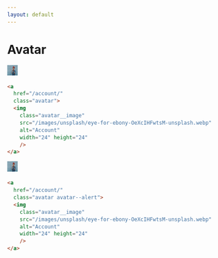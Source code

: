 ```yaml
---
layout: default
---
```


<h1>Avatar</h1>


<div class="components-preview">

  <a
    href="/account/"
    class="avatar">
    <img
      class="avatar__image"
      src="/images/unsplash/eye-for-ebony-OeXcIHFwtsM-unsplash.webp"
      alt="Profile"
      width="24" height="24"
      />
  </a>

</div>

<div class="components-code" markdown="1">

```html
<a
  href="/account/"
  class="avatar">
  <img
    class="avatar__image"
    src="/images/unsplash/eye-for-ebony-OeXcIHFwtsM-unsplash.webp"
    alt="Account"
    width="24" height="24"
    />
</a>
```

</div>


<div class="components-preview">

  <a
    href="/account/"
    class="avatar avatar--alert">
    <img
      class="avatar__image"
      src="/images/unsplash/eye-for-ebony-OeXcIHFwtsM-unsplash.webp"
      alt="Account"
      width="24" height="24"
      />
  </a>

</div>

<div class="components-code" markdown="1">

```html
<a
  href="/account/"
  class="avatar avatar--alert">
  <img
    class="avatar__image"
    src="/images/unsplash/eye-for-ebony-OeXcIHFwtsM-unsplash.webp"
    alt="Account"
    width="24" height="24"
    />
</a>
```

</div>

